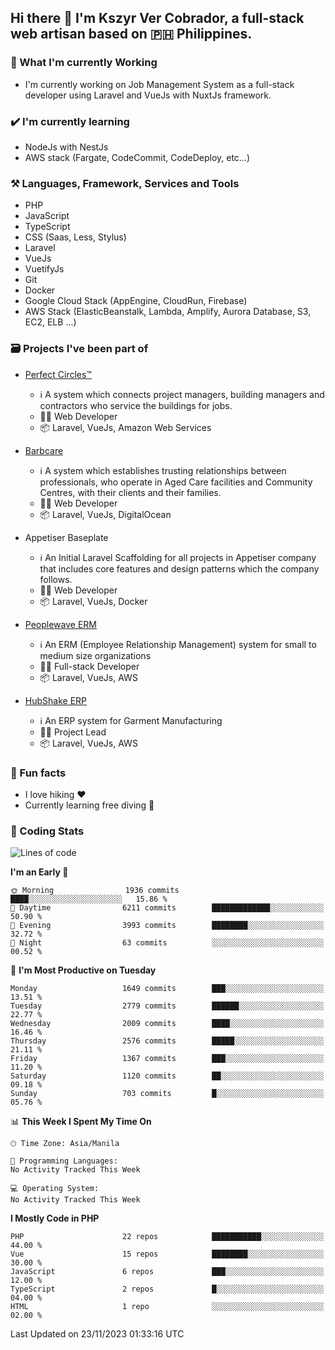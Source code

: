 ## Hi there 👋 I'm Kszyr Ver Cobrador, a full-stack web artisan based on 🇵🇭 Philippines.

### 🚀 What I'm currently Working

- I'm currently working on Job Management System as a full-stack developer using Laravel and VueJs with NuxtJs framework.

### ✔️ I'm currently learning

- NodeJs with NestJs
- AWS stack (Fargate, CodeCommit, CodeDeploy, etc...)

### ⚒️ Languages, Framework, Services and Tools
- PHP
- JavaScript
- TypeScript
- CSS (Saas, Less, Stylus)
- Laravel
- VueJs
- VuetifyJs
- Git
- Docker
- Google Cloud Stack (AppEngine, CloudRun, Firebase)
- AWS Stack (ElasticBeanstalk, Lambda, Amplify, Aurora Database, S3, EC2, ELB ...)


### 🗃 Projects I've been part of

- <a href="https://perfectcircles.com.au/" target="_blank">Perfect Circles™</a>

  - ℹ️ A system which connects project managers, building managers and contractors who service the buildings for jobs.
  - 👨‍💻 Web Developer
  - 📦 Laravel, VueJs, Amazon Web Services

- <a href="https://appetiser.com.au/portfolio/barbcare" target="_blank">Barbcare</a>

  - ℹ️ A system which establishes trusting relationships between professionals, who operate in Aged Care facilities and Community Centres, with their clients and their families.
  - 👨‍💻 Web Developer
  - 📦 Laravel, VueJs, DigitalOcean

- Appetiser Baseplate

  - ℹ️ An Initial Laravel Scaffolding for all projects in Appetiser company that includes core features and design patterns which the company follows.
  - 👨‍💻 Web Developer
  - 📦 Laravel, VueJs, Docker

- <a href="https://peoplewave.co" target="_blank">Peoplewave ERM</a>

  - ℹ️ An ERM (Employee Relationship Management) system for small to medium size organizations
  - 👨‍💻 Full-stack Developer
  - 📦 Laravel, VueJs, AWS

- <a href="https://www.posbang.com/garment-erp" target="_blank">HubShake ERP</a>

  - ℹ️ An ERP system for Garment Manufacturing
  - 👨‍💻 Project Lead
  - 📦 Laravel, VueJs, AWS

### 🌴 Fun facts

- I love hiking ❤️
- Currently learning free diving 🥽

### 🌟 Coding Stats

<!-- WakaTime Stats -->

<!--START_SECTION:waka-->
![Lines of code](https://img.shields.io/badge/From%20Hello%20World%20I%27ve%20Written-9.3%20million%20lines%20of%20code-blue)

**I'm an Early 🐤** 

```text
🌞 Morning                1936 commits        ████░░░░░░░░░░░░░░░░░░░░░   15.86 % 
🌆 Daytime                6211 commits        █████████████░░░░░░░░░░░░   50.90 % 
🌃 Evening                3993 commits        ████████░░░░░░░░░░░░░░░░░   32.72 % 
🌙 Night                  63 commits          ░░░░░░░░░░░░░░░░░░░░░░░░░   00.52 % 
```
📅 **I'm Most Productive on Tuesday** 

```text
Monday                   1649 commits        ███░░░░░░░░░░░░░░░░░░░░░░   13.51 % 
Tuesday                  2779 commits        ██████░░░░░░░░░░░░░░░░░░░   22.77 % 
Wednesday                2009 commits        ████░░░░░░░░░░░░░░░░░░░░░   16.46 % 
Thursday                 2576 commits        █████░░░░░░░░░░░░░░░░░░░░   21.11 % 
Friday                   1367 commits        ███░░░░░░░░░░░░░░░░░░░░░░   11.20 % 
Saturday                 1120 commits        ██░░░░░░░░░░░░░░░░░░░░░░░   09.18 % 
Sunday                   703 commits         █░░░░░░░░░░░░░░░░░░░░░░░░   05.76 % 
```


📊 **This Week I Spent My Time On** 

```text
🕑︎ Time Zone: Asia/Manila

💬 Programming Languages: 
No Activity Tracked This Week

💻 Operating System: 
No Activity Tracked This Week
```

**I Mostly Code in PHP** 

```text
PHP                      22 repos            ███████████░░░░░░░░░░░░░░   44.00 % 
Vue                      15 repos            ████████░░░░░░░░░░░░░░░░░   30.00 % 
JavaScript               6 repos             ███░░░░░░░░░░░░░░░░░░░░░░   12.00 % 
TypeScript               2 repos             █░░░░░░░░░░░░░░░░░░░░░░░░   04.00 % 
HTML                     1 repo              ░░░░░░░░░░░░░░░░░░░░░░░░░   02.00 % 
```




 Last Updated on 23/11/2023 01:33:16 UTC
<!--END_SECTION:waka-->
